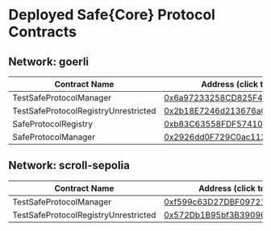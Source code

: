 # Deployed Safe{Core} Protocol Contracts

## Network: goerli

| Contract Name | Address (click to view on Etherscan) |
| -------------- | -------------------------------- |
| TestSafeProtocolManager | <a href="https://goerli.etherscan.io/address/0x6a97233258CD825F45b73f4B14e2cE22D4627cAf" target="_blank">0x6a97233258CD825F45b73f4B14e2cE22D4627cAf</a> |
| TestSafeProtocolRegistryUnrestricted | <a href="https://goerli.etherscan.io/address/0x2b18E7246d213676a0b9741fE860c7cC05D75cE2" target="_blank">0x2b18E7246d213676a0b9741fE860c7cC05D75cE2</a> |
| SafeProtocolRegistry | <a href="https://goerli.etherscan.io/address/0xb83C63558FDF574101628B49c4610EdC32D038D4" target="_blank">0xb83C63558FDF574101628B49c4610EdC32D038D4</a> |
| SafeProtocolManager | <a href="https://goerli.etherscan.io/address/0x2926dd0F729C0ac112BE7dde5f806D8d4E609529" target="_blank">0x2926dd0F729C0ac112BE7dde5f806D8d4E609529</a> |

## Network: scroll-sepolia

| Contract Name | Address (click to view on Scrollscan) |
| -------------- | -------------------------------- |
| TestSafeProtocolManager | <a href="https://sepolia.scrollscan.dev/address/0xf599c63d27dbf097219bca88b20d548b111272c3" target="_blank">0xf599c63D27DBF097219BcA88b20d548b111272c3</a> |
| TestSafeProtocolRegistryUnrestricted | <a href="https://sepolia.scrollscan.dev/address/0x572Db1B95bf3B39096Ba169AC5EB624bdD2b3F77" target="_blank">0x572Db1B95bf3B39096Ba169AC5EB624bdD2b3F77</a> |

